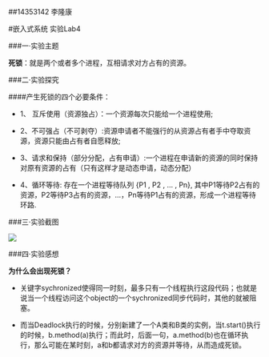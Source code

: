 ##14353142 李隆康

#嵌入式系统 实验Lab4

###一·实验主题

**死锁**：就是两个或者多个进程，互相请求对方占有的资源。


###二·实验探究

####产生死锁的四个必要条件：
- 1、 互斥使用（资源独占）：一个资源每次只能给一个进程使用;

- 2、不可强占（不可剥夺）:资源申请者不能强行的从资源占有者手中夺取资源，资源只能由占有者自愿释放; 

- 3、请求和保持（部分分配，占有申请）:一个进程在申请新的资源的同时保持对原有资源的占有（只有这样才是动态申请，动态分配） 

- 4、循环等待: 存在一个进程等待队列 {P1 , P2 , … , Pn}, 其中P1等待P2占有的资源，P2等待P3占有的资源，…，Pn等待P1占有的资源，形成一个进程等待环路.

###三·实验截图

![](http://i.imgur.com/LcE5HSB.png)

###四·实验感想

**为什么会出现死锁？**

- 关键字sychronized使得同一时刻，最多只有一个线程执行这段代码；也就是说当一个线程访问这个object的一个sychronized同步代码时，其他的就被阻塞。

- 而当Deadlock执行的时候，分别新建了一个A类和B类的实例，当t.start()执行的时候，b.method(a)执行；而此时，后面一句，a.method(b)也在循环执行，那么可能在某时刻，a和b都请求对方的资源并等待，从而造成死锁。




